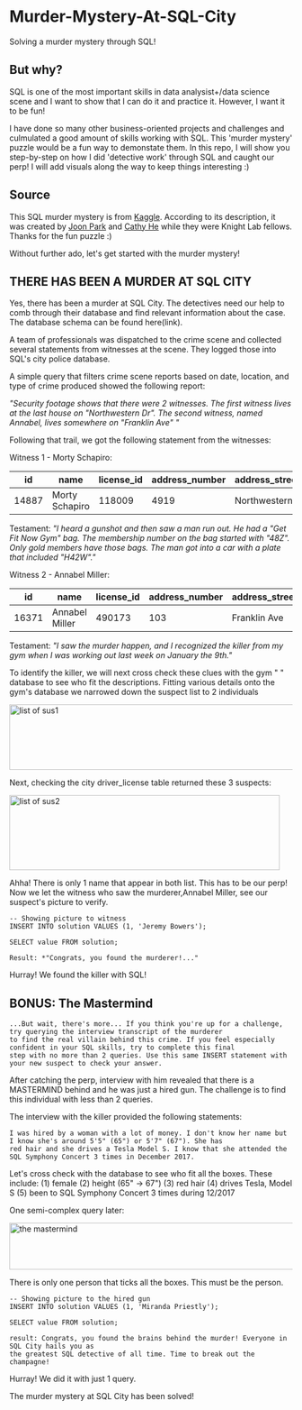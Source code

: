 # Murder-Mystery-At-SQL-City
Solving a murder mystery through SQL!

## But why?
SQL is one of the most important skills in data analysist+/data science scene and I want to show that I can do it and practice it. However, I want it to be fun!

I have done so many other business-oriented projects and challenges and culmulated a good amount of skills working with SQL. This 'murder mystery' puzzle would be a fun way to demonstate them. In this repo, I will show you step-by-step on how I did 'detective work' through SQL and caught our perp! I will add visuals along the way to keep things interesting :)

## Source
This SQL murder mystery is from  [Kaggle](https://www.kaggle.com/datasets/johnp47/sql-murder-mystery-database/data). According to its description, it was created by [Joon Park](https://x.com/JoonParkMusic) and [Cathy He](https://x.com/Cathy_MeiyingHe) while they were Knight Lab fellows. Thanks for the fun puzzle :)

Without further ado, let's get started with the murder mystery!

## THERE HAS BEEN A MURDER AT SQL CITY
Yes, there has been a murder at SQL City. The detectives need our help to comb through their database and find relevant information about the case. The database schema can be found here(link).

A team of professionals was dispatched to the crime scene and collected several statements from witnesses at the scene. They logged those into SQL's city police database.

A simple query that filters crime scene reports based on date, location, and type of crime produced showed the following report:

*"Security footage shows that there were 2 witnesses. The first witness lives at the last house on "Northwestern Dr". The second witness, named Annabel, lives somewhere on "Franklin Ave" "*

Following that trail, we got the following statement from the witnesses:

Witness 1 - Morty Schapiro:

|id|name|license_id|address_number|address_street_name|ssn|
|--|----|----------|--------------|-------------------|----|
|14887|Morty Schapiro|118009|4919|Northwestern Dr|111564949|

Testament: *"I heard a gunshot and then saw a man run out. He had a "Get Fit Now Gym" bag. The membership number on the bag started with "48Z". Only gold members have those bags. The man got into a car with a plate that included "H42W"."*


Witness 2 - Annabel Miller:

|id|name|license_id|address_number|address_street_name|ssn|
|--|----|----------|--------------|-------------------|----|
|16371|Annabel Miller|490173|103|Franklin Ave|318771143|

Testament: *"I saw the murder happen, and I recognized the killer from my gym when I was working out last week on January the 9th."*

To identify the killer, we will next cross check these clues with the gym " " database to see who fit the descriptions. Fitting various details onto the gym's database we narrowed down the suspect list to 2 individuals

<img width="897" height="116" alt="list of sus1" src="https://github.com/user-attachments/assets/cf0265f8-80f8-433c-bf39-17d288b4b514" />


Next, checking the city driver_license table returned these 3 suspects:

<img width="481" height="133" alt="list of sus2" src="https://github.com/user-attachments/assets/0900e79e-8d11-41fd-8ecd-989f687db5b0" />

Ahha! There is only 1 name that appear in both list. This has to be our perp! Now we let the witness who saw the murderer,Annabel Miller, see our suspect's picture to verify.  

```
-- Showing picture to witness 
INSERT INTO solution VALUES (1, 'Jeremy Bowers');

SELECT value FROM solution;
```
```
Result: *"Congrats, you found the murderer!..."
```

Hurray! We found the killer with SQL! 

## BONUS: The Mastermind

```
...But wait, there's more... If you think you're up for a challenge, try querying the interview transcript of the murderer
to find the real villain behind this crime. If you feel especially confident in your SQL skills, try to complete this final
step with no more than 2 queries. Use this same INSERT statement with your new suspect to check your answer.
```

After catching the perp, interview with him revealed that there is a MASTERMIND behind and he was just a hired gun. The challenge is to find this individual with less than 2 queries.

The interview with the killer provided the following statements:
```
I was hired by a woman with a lot of money. I don't know her name but I know she's around 5'5" (65") or 5'7" (67"). She has
red hair and she drives a Tesla Model S. I know that she attended the SQL Symphony Concert 3 times in December 2017.
```

Let's cross check with the database to see who fit all the boxes. These include:
(1) female
(2) height (65" -> 67")
(3) red hair
(4) drives Tesla, Model S
(5) been to SQL Symphony Concert 3 times during 12/2017

One semi-complex query later:

<img width="893" height="83" alt="the mastermind" src="https://github.com/user-attachments/assets/c8ac8f69-ff3e-4a5e-8fff-a6d28b667747" />


There is only one person that ticks all the boxes. This must be the person.

```
-- Showing picture to the hired gun
INSERT INTO solution VALUES (1, 'Miranda Priestly');

SELECT value FROM solution;
```
```
result: Congrats, you found the brains behind the murder! Everyone in SQL City hails you as
the greatest SQL detective of all time. Time to break out the champagne!
```
Hurray! We did it with just 1 query.

The murder mystery at SQL City has been solved! 



